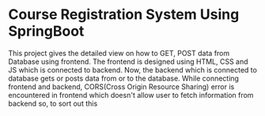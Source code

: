 # Course Registration System Using SpringBoot

This project gives the detailed view on how to GET, POST data from Database using frontend. The frontend is designed using HTML, CSS and JS which is connected to backend. Now, the backend which is connected to database gets or posts data from or to the database. While connecting frontend and backend, CORS(Cross Origin Resource Sharing) error is encountered in frontend which doesn't allow user to fetch information from backend so, to sort out this 
